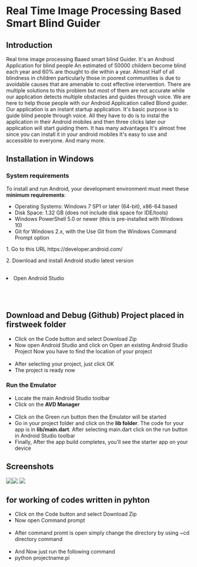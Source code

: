 <h1>Real Time Image Processing Based Smart Blind Guider</h1>

<h2>Introduction</h2>

<p>Real time image processing Baaed smart blind Guider. It's an Android Application for blind people
An estimated of 50000 childern become blind each year and 60% are thought to die within a year. 
Almost Half of all blindness in children particularly those in poorest communities is due to avoidable causes that are amenable to cost effective intervention.
There are multiple solutions to this problem but most of them are not accurate while our application detects multiple obstacles and guides through voice.
We are here to help those people with our Android Application called Blond guider. Our application is an instant startup application. It's basic purpose is to guide blind people through voice. All they have to do is to instal the application in their Android mobiles and then three clicks later our application will start guiding them.
It has many advantages 
It's almost free since you can install it in your android mobiles
It's easy to use and accessible to everyone.
And many more.</b></p>
</ul>

<h2>Installation in Windows</h2>
<h3>System requirements</h3>
<p>To install and run Android, your development environment must meet these <b>minimum requirements</b>:</p>
<ul>
<li>Operating Systems: Windows 7 SP1 or later (64-bit), x86-64 based</li>
<li>Disk Space: 1.32 GB (does not include disk space for IDE/tools)</li>
<li>Windows PowerShell 5.0 or newer (this is pre-installed with Windows 10)</li>
<li>Git for Windows 2.x, with the Use Git from the Windows Command Prompt option</li>
</ul>
<p>1. Go to this URL https://developer.android.com/</p>
<p>2. Download and install Android studio latest version</p>
<br>



<li>Open Android Studio</li>
<br>
<br><br>

<h2>Download and Debug (Github) Project placed in firstweek folder</h2>
<ul>
<li>Click on the Code button and select Download Zip</li>
<li>Now open Android Studio and click on Open an existing Android Studio Project Now you have to find the location of your project</li> 
<br>
<li>After selecting your project, just click OK</li>
<li>The project is ready now</li>
</ul>

<h3>Run the Emulator</h3>
<ul>
<li>Locate the main Android Studio toolbar</li>
<li>Click on the <b>AVD Manager</b></li> 
<br>
  <li>Click on the Green run button then the Emulator will be started</li>
  <li>Go in your project folder and click on the <b>lib folder</b>. The code for your app is in <b>lib/main.dart</b>. After selecting main.dart click on the run button   in Android Studio toolbar</li>
   
   <li>Finally, After the app build completes, you’ll see the starter app on your device</li>
</ul>

<h2>Screenshots</h2>
<img src="Screenshot_20210221_104013_com.example.firstweek.jpg"><img src="Screenshot_20210221_104025_com.example.firstweek.jpg">
<img src="Screenshot_20210221_104031_com.example.firstweek.jpg">

<h2>for working of codes written in pyhton </h2> 

<ul>
<li>Click on the Code button and select Download Zip</li>
 <li>Now open Command prompt</li> 
 <br>
  <li>After command promt is open simply change the directory by using ~cd directory command</li>
 <br>
  <li>And Now just run the following command</li>
  <li>python projectname.pi</li>
</ul>
